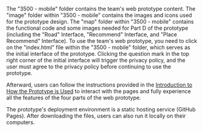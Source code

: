 The "3500 - mobile" folder contains the team's web prototype content. The "image" folder within "3500 - mobile" contains the images and icons used for the prototype design. The "map" folder within "3500 - mobile" contains the functional code and some images needed for Part D of the prototype (including the "Road" Interface, "Recommend" Interface, and "Place Recommend" Interface). To use the team's web prototype, you need to click on the "index.html" file within the "3500 - mobile" folder, which serves as the initial interface of the prototype. Clicking the question mark in the top right corner of the initial interface will trigger the privacy policy, and the user must agree to the privacy policy before continuing to use the prototype.

Afterward, users can follow the instructions provided in the [Introduction to How the Prototype is Used](https://github.com/vvvcccttt/DECO3500/wiki/%22FamTrip%22-Design-Process#high-fidelity-prototypes) to interact with the pages and fully experience all the features of the four parts of the web prototype.


The prototype's deployment environment is a static hosting service (GitHub Pages). After downloading the files, users can also run it locally on their computers.
